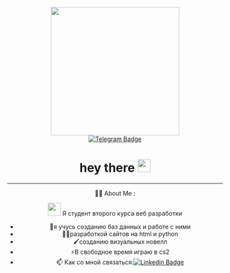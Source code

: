 
<div id="header" align="center">
  <img src=https://img.freepik.com/premium-photo/image-of-a-funny-sheep-wearing-sunglasses-on-blue-background_175994-6713.jpg?size=626&ext=jpg" width="300"/>
</div>
<div id="badges" align="center">
  <a href="https://t.me/Loony221">
    <img src="https://img.shields.io/badge/Telegram-black?style=for-the-badge&logo=Telegram&logoColor=white" alt="Telegram Badge"/>
  </a>
</div >
<div align="center">
  <img src="https://komarev.com/ghpvc/?username=Loony221&style=flat-square&color=blue" alt=""/>
  <h1>
    hey there
    <img src="https://media.giphy.com/media/hvRJCLFzcasrR4ia7z/giphy.gif" width="30px"/>
  </h1>
  
---
:man_technologist: About Me :

<img src="https://media.giphy.com/media/WUlplcMpOCEmTGBtBW/giphy.gif" width="30"> Я студент второго курса веб разработки
- 🔭я учусь созданию баз данных и работе с ними
- 👨‍💻разработкой сайтов на html и python
- 🖌созданию визуальных новелл
- ⚡️В свободное время играю в cs2
- 📫 Как со мной связаться:[![Linkedin Badge](https://img.shields.io/badge/-loony221-black?style=flat&logo=telegram&logoColor=white)](https://t.me/Loony221)



